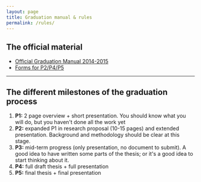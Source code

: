 ```yaml
---
layout: page
title: Graduation manual & rules
permalink: /rules/
---
```


## The official material

  - [Official Graduation Manual 2014-2015](http://studenten.tudelft.nl/fileadmin/Files/studentenportal/os/BKspecifiek/Graduation_Manual_Geomatics_2014-2015.pdf)
  - [Forms for P2/P4/P5](http://studenten.tudelft.nl/en/students/faculty-specific/architecture/forms/)

- - - 

## The different milestones of the graduation process 

  1. __P1:__ 2 page overview + short presentation. You should know what you will do, but you haven't done all the work yet 
  1. __P2:__ expanded P1 in research proposal (10-15 pages) and extended presentation. Background and methodology should be clear at this stage.
  1. __P3:__ mid-term progress (only presentation, no document to submit). A good idea to have written some parts of the thesis; or it's a good idea to start thinking about it.
  1. __P4:__ full draft thesis + full presentation
  1. __P5:__ final thesis + final presentation